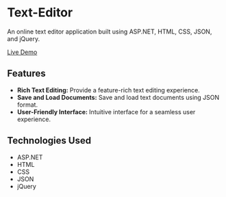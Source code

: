 # Text-Editor

An online text editor application built using ASP.NET, HTML, CSS, JSON, and jQuery.

[Live Demo](#)   

## Features

- **Rich Text Editing:** Provide a feature-rich text editing experience.
- **Save and Load Documents:** Save and load text documents using JSON format.
- **User-Friendly Interface:** Intuitive interface for a seamless user experience.

## Technologies Used

- ASP.NET
- HTML
- CSS
- JSON
- jQuery

